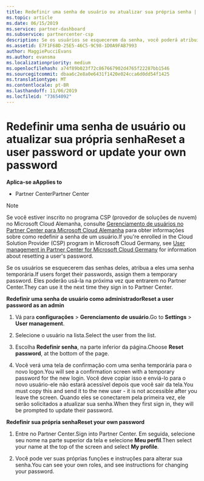 ```yaml
---
title: Redefinir uma senha de usuário ou atualizar sua própria senha | Centro de parceiros
ms.topic: article
ms.date: 06/15/2019
ms.service: partner-dashboard
ms.subservice: partnercenter-csp
description: Se os usuários se esquecerem da senha, você poderá atribuir a eles uma nova senha temporária. Eles poderão usá-la na próxima vez que entrarem no Partner Center.
ms.assetid: E7F1F68D-25E5-46C5-9C98-1D0A9FAB7993
author: MaggiePucciEvans
ms.author: evansma
ms.localizationpriority: medium
ms.openlocfilehash: a74f89b023f72c867667902d4765f22287bb1546
ms.sourcegitcommit: dbaa6c2e8a0e6431f1420e024cca6d0dd54f1425
ms.translationtype: MT
ms.contentlocale: pt-BR
ms.lasthandoff: 11/06/2019
ms.locfileid: "73654092"
---
```

# <a name="reset-a-user-password-or-update-your-own-password"></a><span data-ttu-id="661c1-104">Redefinir uma senha de usuário ou atualizar sua própria senha</span><span class="sxs-lookup"><span data-stu-id="661c1-104">Reset a user password or update your own password</span></span>

<span data-ttu-id="661c1-105">**Aplica-se a**</span><span class="sxs-lookup"><span data-stu-id="661c1-105">**Applies to**</span></span>

-  <span data-ttu-id="661c1-106">Partner Center</span><span class="sxs-lookup"><span data-stu-id="661c1-106">Partner Center</span></span>
   
> [!NOTE]  
>  <span data-ttu-id="661c1-107">Se você estiver inscrito no programa CSP (provedor de soluções de nuvem) no Microsoft Cloud Alemanha, consulte [Gerenciamento de usuários no Partner Center para Microsoft Cloud Alemanha](user-management-in-partner-center-for-microsoft-cloud-germany.md) para obter informações sobre como redefinir a senha de um usuário.</span><span class="sxs-lookup"><span data-stu-id="661c1-107">If you're enrolled in the Cloud Solution Provider (CSP) program in Microsoft Cloud Germany, see [User management in Partner Center for Microsoft Cloud Germany](user-management-in-partner-center-for-microsoft-cloud-germany.md) for information about resetting a user's password.</span></span>

<span data-ttu-id="661c1-108">Se os usuários se esquecerem das senhas deles, atribua a eles uma senha temporária.</span><span class="sxs-lookup"><span data-stu-id="661c1-108">If users forget their passwords, assign them a temporary password.</span></span> <span data-ttu-id="661c1-109">Eles poderão usá-la na próxima vez que entrarem no Partner Center.</span><span class="sxs-lookup"><span data-stu-id="661c1-109">They can use it the next time they sign in to Partner Center.</span></span>

<span data-ttu-id="661c1-110">**Redefinir uma senha de usuário como administrador**</span><span class="sxs-lookup"><span data-stu-id="661c1-110">**Reset a user password as an admin**</span></span>

1.  <span data-ttu-id="661c1-111">Vá para **configurações** &gt; **Gerenciamento de usuário**.</span><span class="sxs-lookup"><span data-stu-id="661c1-111">Go to **Settings** &gt; **User management**.</span></span>
2.  <span data-ttu-id="661c1-112">Selecione o usuário na lista.</span><span class="sxs-lookup"><span data-stu-id="661c1-112">Select the user from the list.</span></span>

3.  <span data-ttu-id="661c1-113">Escolha **Redefinir senha**, na parte inferior da página.</span><span class="sxs-lookup"><span data-stu-id="661c1-113">Choose **Reset password**, at the bottom of the page.</span></span>

4.  <span data-ttu-id="661c1-114">Você verá uma tela de confirmação com uma senha temporária para o novo logon.</span><span class="sxs-lookup"><span data-stu-id="661c1-114">You will see a confirmation screen with a temporary password for the new login.</span></span> <span data-ttu-id="661c1-115">Você deve copiar isso e enviá-lo para o novo usuário-ele não estará acessível depois que você sair da tela.</span><span class="sxs-lookup"><span data-stu-id="661c1-115">You must copy this and send it to the new user - it is not accessible after you leave the screen.</span></span> <span data-ttu-id="661c1-116">Quando eles se conectarem pela primeira vez, ele serão solicitados a atualizar sua senha.</span><span class="sxs-lookup"><span data-stu-id="661c1-116">When they first sign in, they will be prompted to update their password.</span></span>

<span data-ttu-id="661c1-117">**Redefinir sua própria senha**</span><span class="sxs-lookup"><span data-stu-id="661c1-117">**Reset your own password**</span></span>

1.  <span data-ttu-id="661c1-118">Entre no Partner Center.</span><span class="sxs-lookup"><span data-stu-id="661c1-118">Sign into Partner Center.</span></span> <span data-ttu-id="661c1-119">Em seguida, selecione seu nome na parte superior da tela e selecione **Meu perfil**.</span><span class="sxs-lookup"><span data-stu-id="661c1-119">Then select your name at the top of the screen and select **My profile**.</span></span>

2.  <span data-ttu-id="661c1-120">Você pode ver suas próprias funções e instruções para alterar sua senha.</span><span class="sxs-lookup"><span data-stu-id="661c1-120">You can see your own roles, and see instructions for changing your password.</span></span>

 

 



